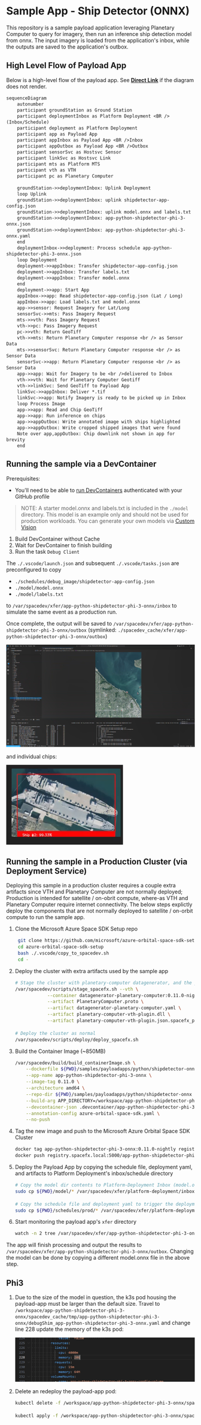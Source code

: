 # Sample App - Ship Detector (ONNX)

This repository is a sample payload application leveraging Planetary Computer to query for imagery, then run an inference ship detection model from onnx.  The input imagery is loaded from the application's inbox, while the outputs are saved to the application's outbox.

## High Level Flow of Payload App

Below is a high-level flow of the payload app.  See **[Direct Link](./images/mermaid-app-flow.png)** if the diagram does not render.

```mermaid
sequenceDiagram
    autonumber
    participant groundStation as Ground Station
    participant deploymentInbox as Platform Deployment <BR />(Inbox/Schedule)
    participant deployment as Platform Deployment
    participant app as Payload App
    participant appInbox as Payload App <BR />Inbox
    participant appOutbox as Payload App <BR />Outbox
    participant sensorSvc as Hostsvc Sensor
    participant linkSvc as Hostsvc Link
    participant mts as Platform MTS
    participant vth as VTH
    participant pc as Planetary Computer

    groundStation->>deploymentInbox: Uplink Deployment
    loop Uplink
    groundStation->>deploymentInbox: uplink shipdetector-app-config.json
    groundStation->>deploymentInbox: uplink model.onnx and labels.txt
    groundStation->>deploymentInbox: app-python-shipdetector-phi-3-onnx.json
    groundStation->>deploymentInbox: app-python-shipdetector-phi-3-onnx.yaml
    end
    deploymentInbox->>deployment: Process schedule app-python-shipdetector-phi-3-onnx.json
    loop Deployment
    deployment->>appInbox: Transfer shipdetector-app-config.json
    deployment->>appInbox: Transfer labels.txt
    deployment->>appInbox: Transfer model.onnx
    end
    deployment->>app: Start App
    appInbox->>app: Read shipdetector-app-config.json (Lat / Long)
    appInbox->>app: Load labels.txt and model.onnx
    app->>sensor: Request Imagery for Lat/Long
    sensorSvc->>mts: Pass Imagery Request
    mts->>vth: Pass Imagery Request
    vth->>pc: Pass Imagery Request
    pc->>vth: Return GeoTiff
    vth->>mts: Return Planetary Computer response <br /> as Sensor Data
    mts->>sensorSvc: Return Planetary Computer response <br /> as Sensor Data
    sensorSvc->>app: Return Planetary Computer response <br /> as Sensor Data
    app->>app: Wait for Imagery to be <br />delivered to Inbox
    vth->>vth: Wait for Planetary Computer Geotiff
    vth->>linkSvc: Send GeoTiff to Payload App
    linkSvc->>appInbox: Deliver *.tif
    linkSvc->>app: Notify Imagery is ready to be picked up in Inbox
    loop Process Image
    app->>app: Read and Chip GeoTiff
    app->>app: Run inference on chips
    app->>appOutbox: Write annotated image with ships highlighted
    app->>appOutbox: Write cropped shipped images that were found
    Note over app,appOutbox: Chip downlink not shown in app for brevity
    end
```

## Running the sample via a DevContainer

Prerequisites:

* You'll need to be able to [run DevContainers](https://github.com/microsoft/Azure-Orbital-Space-SDK-QuickStarts/blob/main/docs/walkthroughs/using-devcontainers.md) authenticated with your GitHub profile

>NOTE: A starter model.onnx and labels.txt is included in the `./model` directory.  This model is an example only and should not be used for production workloads.  You can generate your own models via [Custom Vision](https://www.customvision.ai/)

1. Build DevContainer without Cache
1. Wait for DevContainer to finish building
1. Run the task `Debug Client`

The `./.vscode/launch.json` and subsequent `./.vscode/tasks.json` are preconfigured to copy

* `./schedules/debug_image/shipdetector-app-config.json`
* `./model/model.onnx`
* `./model/labels.txt`

to `/var/spacedev/xfer/app-python-shipdetector-phi-3-onnx/inbox` to simulate the same event as a production run.

Once complete, the output will be saved to `/var/spacedev/xfer/app-python-shipdetector-phi-3-onnx/outbox` (symlinked: `./spacedev_cache/xfer/app-python-shipdetector-phi-3-onnx/outbox`)

![Annotated Image](./images/final-image.png)

and individual chips:

![Ship Chip](./images/ship-chip.png)


## Running the sample in a Production Cluster (via Deployment Service)

Deploying this sample in a production cluster requires a couple extra artifacts since VTH and Planetary Computer are not normally deployed; Production is intended for satellite / on-obrit compute, where-as VTH and Planetary Computer require internet connectivity.  The below steps explictly deploy the components that are not normally deployed to satellite / on-orbit compute to run the sample app.

1. Clone the Microsoft Azure Space SDK Setup repo

   ```bash
    git clone https://github.com/microsoft/azure-orbital-space-sdk-setup
    cd azure-orbital-space-sdk-setup
    bash ./.vscode/copy_to_spacedev.sh
    cd -
   ```

1. Deploy the cluster with extra artifacts used by the sample app

    ```bash
    # Stage the cluster with planetary-computer datagenerator, and the plugin artifacts for them to communicate
    /var/spacedev/scripts/stage_spacefx.sh --vth \
                --container datagenerator-planetary-computer:0.11.0-nightly \
                --artifact PlanetaryComputer.proto \
                --artifact datagenerator-planetary-computer.yaml \
                --artifact planetary-computer-vth-plugin.dll \
                --artifact planetary-computer-vth-plugin.json.spacefx_plugin

    # Deploy the cluster as normal
    /var/spacedev/scripts/deploy/deploy_spacefx.sh
    ```

1. Build the Container Image (~850MB)

    ```bash
    /var/spacedev/build/build_containerImage.sh \
        --dockerfile ${PWD}/samples/payloadapps/python/shipdetector-onnx/docker/Dockerfile.prod \
        --app-name app-python-shipdetector-phi-3-onnx \
        --image-tag 0.11.0 \
        --architecture amd64 \
        --repo-dir ${PWD}/samples/payloadapps/python/shipdetector-onnx \
        --build-arg APP_DIRECTORY=/workspace/app-python-shipdetector-phi-3-onnx \
        --devcontainer-json .devcontainer/app-python-shipdetector-phi-3-onnx/devcontainer.json \
        --annotation-config azure-orbital-space-sdk.yaml \
        --no-push
    ```

1. Tag the new image and push to the Microsoft Azure Orbital Space SDK Cluster

    ```bash
    docker tag app-python-shipdetector-phi-3-onnx:0.11.0-nightly registry.spacefx.local:5000/app-python-shipdetector-phi-3-onnx:0.11.0-nightly
    docker push registry.spacefx.local:5000/app-python-shipdetector-phi-3-onnx:0.11.0-nightly
    ```


1. Deploy the Payload App by copying the schedule file, deployment yaml, and artifacts to Platform Deployment's inbox/schedule directory

    ```bash
    # Copy the model dir contents to Platform-Deployment Inbox (model.onnx and labels.txt)
    sudo cp ${PWD}/model/* /var/spacedev/xfer/platform-deployment/inbox/schedule/

    # Copy the schedule file and deployment yaml to trigger the deployment
    sudo cp ${PWD}/schedules/prod/* /var/spacedev/xfer/platform-deployment/inbox/schedule/
    ```

1. Start monitoring the payload app's `xfer` directory

    ```bash
    watch -n 2 tree /var/spacedev/xfer/app-python-shipdetector-phi-3-onnx
    ```

The app will finish processing and output the results to `/var/spacedev/xfer/app-python-shipdetector-phi-3-onnx/outbox`.  Changing the model can be done by copying a different model.onnx file in the above step.


## Phi3

1. Due to the size of the model in question, the k3s pod housing the payload-app must be larger than the default size. Travel to `/workspace/app-python-shipdetector-phi-3-onnx/spacedev_cache/tmp/app-python-shipdetector-phi-3-onnx/debugShim_app-python-shipdetector-phi-3-onnx.yaml` and change line 228 update the memory of the k3s pod:

    ![alt text](image.png)

1. Delete an redeploy the payload-app pod:
    ```bash
    kubectl delete -f /workspace/app-python-shipdetector-phi-3-onnx/spacedev_cache/tmp/app-python-shipdetector-phi-3-onnx/debugShim_app-python-shipdetector-phi-3-onnx.yaml

    kubectl apply -f /workspace/app-python-shipdetector-phi-3-onnx/spacedev_cache/tmp/app-python-shipdetector-phi-3-onnx/debugShim_app-python-shipdetector-phi-3-onnx.yaml
    ```